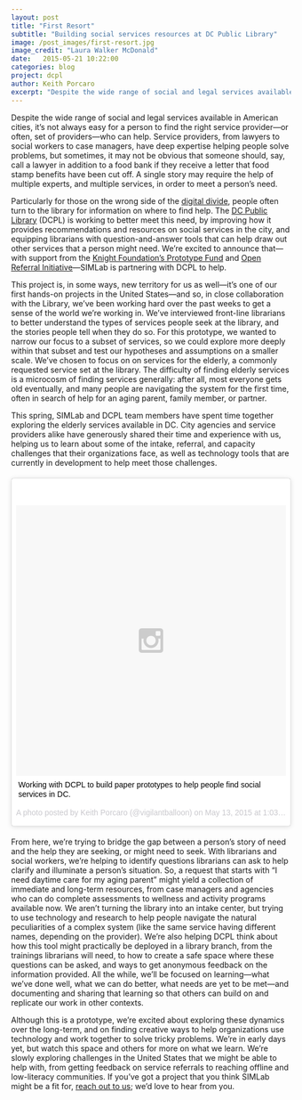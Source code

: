 ```yaml
---
layout: post
title: "First Resort"
subtitle: "Building social services resources at DC Public Library"
image: /post_images/first-resort.jpg
image_credit: "Laura Walker McDonald"
date:   2015-05-21 10:22:00
categories: blog
project: dcpl
author: Keith Porcaro
excerpt: "Despite the wide range of social and legal services available in American cities, it’s not always easy for a person to find the right service provider—or often, set of providers—who can help. Service providers, from lawyers to social workers to case managers, have deep expertise helping people solve problems, but sometimes, it may not be obvious that someone should, say, call a lawyer in addition to a food bank if they receive a letter that food stamp benefits have been cut off.  A single story may require the help of multiple experts, and multiple services, in order to meet a person’s need."
---
```

Despite the wide range of social and legal services available in American cities, it’s not always easy for a person to find the right service provider—or often, set of providers—who can help. Service providers, from lawyers to social workers to case managers, have deep expertise helping people solve problems, but sometimes, it may not be obvious that someone should, say, call a lawyer in addition to a food bank if they receive a letter that food stamp benefits have been cut off.  A single story may require the help of multiple experts, and multiple services, in order to meet a person’s need.
 
Particularly for those on the wrong side of the [digital divide](https://www.youtube.com/watch?v=S4O0MK0ZDRE), people often turn to the library for information on where to find help. The [DC Public Library](http://dclibrary.org) (DCPL) is working to better meet this need, by improving how it provides recommendations and resources on social services in the city, and equipping librarians with question-and-answer tools that can help draw out other services that a person might need. We’re excited to announce that—with support from the [Knight Foundation’s Prototype Fund](http://www.knightfoundation.org/funding-initiatives/knight-prototype-fund/) and [Open Referral Initiative](http://openreferral.org)—SIMLab is partnering with DCPL to help.
 
This project is, in some ways, new territory for us as well—it’s one of our first hands-on projects in the United States—and so, in close collaboration with the Library, we’ve been working hard over the past weeks to get a sense of the world we’re working in. We’ve interviewed front-line librarians to better understand the types of services people seek at the library, and the stories people tell when they do so. For this prototype, we wanted to narrow our focus to a subset of services, so we could explore more deeply within that subset and test our hypotheses and assumptions on a smaller scale. We’ve chosen to focus on on services for the elderly, a commonly requested service set at the library. The difficulty of finding elderly services is a microcosm of finding services generally: after all, most everyone gets old eventually, and many people are navigating the system for the first time, often in search of help for an aging parent, family member, or partner. 
 
This spring, SIMLab and DCPL team members have spent time together exploring the elderly services available in DC. City agencies and service providers alike have generously shared their time and experience with us, helping us to learn about some of the intake, referral, and capacity challenges that their organizations face, as well as technology tools that are currently in development to help meet those challenges.
 
<blockquote class="instagram-media" data-instgrm-captioned data-instgrm-version="4" style=" background:#FFF; border:0; border-radius:3px; box-shadow:0 0 1px 0 rgba(0,0,0,0.5),0 1px 10px 0 rgba(0,0,0,0.15); margin: 20px auto; max-width:658px; padding:0; width:99.375%; width:-webkit-calc(100% - 2px); width:calc(100% - 2px);"><div style="padding:8px;"> <div style=" background:#F8F8F8; line-height:0; margin-top:40px; padding:50% 0; text-align:center; width:100%;"> <div style=" background:url(data:image/png;base64,iVBORw0KGgoAAAANSUhEUgAAACwAAAAsCAMAAAApWqozAAAAGFBMVEUiIiI9PT0eHh4gIB4hIBkcHBwcHBwcHBydr+JQAAAACHRSTlMABA4YHyQsM5jtaMwAAADfSURBVDjL7ZVBEgMhCAQBAf//42xcNbpAqakcM0ftUmFAAIBE81IqBJdS3lS6zs3bIpB9WED3YYXFPmHRfT8sgyrCP1x8uEUxLMzNWElFOYCV6mHWWwMzdPEKHlhLw7NWJqkHc4uIZphavDzA2JPzUDsBZziNae2S6owH8xPmX8G7zzgKEOPUoYHvGz1TBCxMkd3kwNVbU0gKHkx+iZILf77IofhrY1nYFnB/lQPb79drWOyJVa/DAvg9B/rLB4cC+Nqgdz/TvBbBnr6GBReqn/nRmDgaQEej7WhonozjF+Y2I/fZou/qAAAAAElFTkSuQmCC); display:block; height:44px; margin:0 auto -44px; position:relative; top:-22px; width:44px;"></div></div> <p style=" margin:8px 0 0 0; padding:0 4px;"> <a href="https://instagram.com/p/2ooOrvJKUb/" style=" color:#000; font-family:Arial,sans-serif; font-size:14px; font-style:normal; font-weight:normal; line-height:17px; text-decoration:none; word-wrap:break-word;" target="_top">Working with DCPL to build paper prototypes to help people find social services in DC.</a></p> <p style=" color:#c9c8cd; font-family:Arial,sans-serif; font-size:14px; line-height:17px; margin-bottom:0; margin-top:8px; overflow:hidden; padding:8px 0 7px; text-align:center; text-overflow:ellipsis; white-space:nowrap;">A photo posted by Keith Porcaro (@vigilantballoon) on <time style=" font-family:Arial,sans-serif; font-size:14px; line-height:17px;" datetime="2015-05-13T20:03:27+00:00">May 13, 2015 at 1:03pm PDT</time></p></div></blockquote>
<script async defer src="//platform.instagram.com/en_US/embeds.js"></script>

From here, we’re trying to bridge the gap between a person’s story of need and the help they are seeking, or might need to seek. With librarians and social workers, we’re helping to identify questions librarians can ask to help clarify and illuminate a person’s situation. So, a request that starts with “I need daytime care for my aging parent” might yield a collection of immediate and long-term resources, from case managers and agencies who can do complete assessments to wellness and activity programs available now. We aren’t turning the library into an intake center, but trying to use technology and research to help people navigate the natural peculiarities of a complex system (like the same service having different names, depending on the provider).  We’re also helping DCPL think about how this tool might practically be deployed in a library branch, from the trainings librarians will need, to how to create a safe space where these questions can be asked, and ways to get anonymous feedback on the information provided. All the while, we’ll be focused on learning—what we’ve done well, what we can do better, what needs are yet to be met—and documenting and sharing that learning so that others can build on and replicate our work in other contexts. 
 
Although this is a prototype, we’re excited about exploring these dynamics over the long-term, and on finding creative ways to help organizations use technology and work together to solve tricky problems. We’re in early days yet, but watch this space and others for more on what we learn. We’re slowly exploring challenges in the United States that we might be able to help with, from getting feedback on service referrals to reaching offline and low-literacy communities. If you’ve got a project that you think SIMLab might be a fit for, [reach out to us](mailto:hello@simlab.org); we’d love to hear from you.